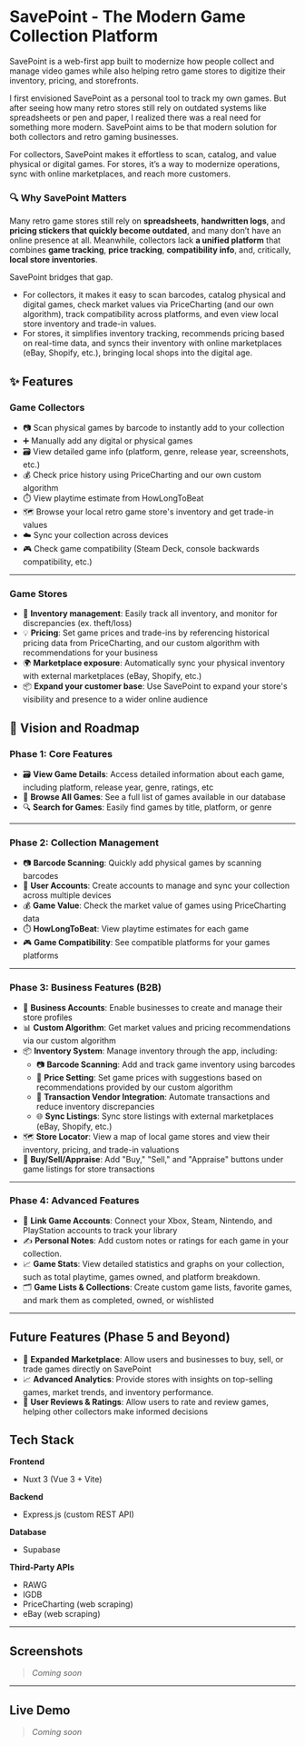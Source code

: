 # SavePoint - The Modern Game Collection Platform

SavePoint is a web-first app built to modernize how people collect and manage video games while also helping retro game stores to digitize their inventory, pricing, and storefronts.

I first envisioned SavePoint as a personal tool to track my own games. But after seeing how many retro stores still rely on outdated systems like spreadsheets or pen and paper, I realized there was a real need for something more modern. SavePoint aims to be that modern solution for both collectors and retro gaming businesses.

For collectors, SavePoint makes it effortless to scan, catalog, and value physical or digital games. For stores, it’s a way to modernize operations, sync with online marketplaces, and reach more customers.

### **🔍 Why SavePoint Matters**

Many retro game stores still rely on **spreadsheets**, **handwritten logs**, and **pricing stickers that quickly become outdated**, and many don’t have an online presence at all. Meanwhile, collectors lack **a unified platform** that combines **game tracking**, **price tracking**, **compatibility info**, and, critically, **local store inventories**.

SavePoint bridges that gap.
- For collectors, it makes it easy to scan barcodes, catalog physical and digital games, check market values via PriceCharting (and our own algorithm), track compatibility across platforms, and even view local store inventory and trade-in values.
- For stores, it simplifies inventory tracking, recommends pricing based on real-time data, and syncs their inventory with online marketplaces (eBay, Shopify, etc.), bringing local shops into the digital age.

## ✨ **Features**

### **Game Collectors**

- 📷 Scan physical games by barcode to instantly add to your collection  
- ➕ Manually add any digital or physical games  
- 🗃️ View detailed game info (platform, genre, release year, screenshots, etc.)  
- 💰 Check price history using PriceCharting and our own custom algorithm
- ⏱️ View playtime estimate from HowLongToBeat 
- 🗺️ Browse your local retro game store's inventory and get trade-in values 
- ☁️ Sync your collection across devices  
- 🎮 Check game compatibility (Steam Deck, console backwards compatibility, etc.) 

---

### **Game Stores**

- 🏪 **Inventory management**: Easily track all inventory, and monitor for discrepancies (ex. theft/loss)
- 💡 **Pricing**: Set game prices and trade-ins by referencing historical pricing data from PriceCharting, and our custom algorithm with recommendations for your business
- 🌍 **Marketplace exposure**: Automatically sync your physical inventory with external marketplaces (eBay, Shopify, etc.)
- 📦 **Expand your customer base**: Use SavePoint to expand your store's visibility and presence to a wider online audience

## 🚀 **Vision and Roadmap**

### **Phase 1: Core Features**
- 🗃️ **View Game Details**: Access detailed information about each game, including platform, release year, genre, ratings, etc
- 📜 **Browse All Games**: See a full list of games available in our database
- 🔍 **Search for Games**: Easily find games by title, platform, or genre

---

### **Phase 2: Collection Management**
- 📷 **Barcode Scanning**: Quickly add physical games by scanning barcodes
- 👤 **User Accounts**: Create accounts to manage and sync your collection across multiple devices
- 💰 **Game Value**: Check the market value of games using PriceCharting data
- ⏱️ **HowLongToBeat**: View playtime estimates for each game
- 🎮 **Game Compatibility**: See compatible platforms for your games platforms

---

### **Phase 3: Business Features (B2B)**
- 🏪 **Business Accounts**: Enable businesses to create and manage their store profiles
- 📊 **Custom Algorithm**: Get market values and pricing recommendations via our custom algorithm
- 📦 **Inventory System**: Manage inventory through the app, including:
  - 📷 **Barcode Scanning**: Add and track game inventory using barcodes
  - 💸 **Price Setting**: Set game prices with suggestions based on recommendations provided by our custom algorithm
  - 🔗 **Transaction Vendor Integration**: Automate transactions and reduce inventory discrepancies
  - 🌐 **Sync Listings**: Sync store listings with external marketplaces (eBay, Shopify, etc.)
- 🗺️ **Store Locator**: View a map of local game stores and view their inventory, pricing, and trade-in valuations
- 🛒 **Buy/Sell/Appraise**: Add "Buy," "Sell," and "Appraise" buttons under game listings for store transactions

---

### **Phase 4: Advanced Features**
- 🔗 **Link Game Accounts**: Connect your Xbox, Steam, Nintendo, and PlayStation accounts to track your library
- ✍️ **Personal Notes**: Add custom notes or ratings for each game in your collection.
- 📈 **Game Stats**: View detailed statistics and graphs on your collection, such as total playtime, games owned, and platform breakdown.
- 🗂️ **Game Lists & Collections**: Create custom game lists, favorite games, and mark them as completed, owned, or wishlisted

---

## **Future Features (Phase 5 and Beyond)**
- 🔄 **Expanded Marketplace**: Allow users and businesses to buy, sell, or trade games directly on SavePoint
- 📈 **Advanced Analytics**: Provide stores with insights on top-selling games, market trends, and inventory performance.
- 💬 **User Reviews & Ratings**: Allow users to rate and review games, helping other collectors make informed decisions


## **Tech Stack**

**Frontend**
- Nuxt 3 (Vue 3 + Vite)

**Backend**
- Express.js (custom REST API)

**Database**
- Supabase

**Third-Party APIs**
- RAWG
- IGDB
- PriceCharting (web scraping)
- eBay (web scraping)

---

## Screenshots

> *Coming soon*

<!-- Format for screenshots: -->
<!-- ![Game Catalog](./screenshots/catalog.png) -->
<!-- ![Barcode Scanner](./screenshots/scanner.png) -->
<!-- ![Store Inventory View](./screenshots/store-inventory.png) -->

---

## Live Demo

> *Coming soon*

<!--[https://savepoint.com](https://savepoint.com)  -->
<!--*Hosted via ??? *-->
